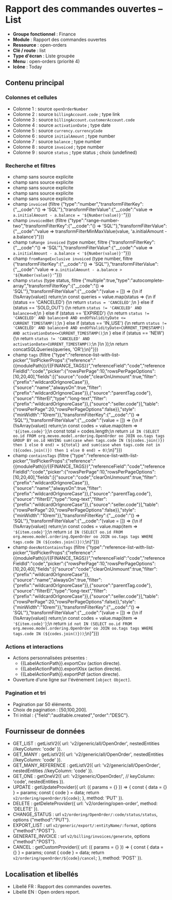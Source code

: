 # Rapport des commandes ouvertes – List

- **Groupe fonctionnel** : Finance
- **Module** : Rapport des commandes ouvertes
- **Ressource** : open-orders
- **Clé / route** : list
- **Type d'écran** : Liste groupée
- **Menu** : open-orders (priorité 4)
- **Icône** : Today

## Contenu principal
### Colonnes et cellules
- Colonne 1 : source `openOrderNumber`
- Colonne 2 : source `billingAccount.code` ; type link
- Colonne 3 : source `billingAccount.customerAccount.code`
- Colonne 4 : source `activationDate` ; type date
- Colonne 5 : source `currency.currencyCode`
- Colonne 6 : source `initialAmount` ; type number
- Colonne 7 : source `balance` ; type number
- Colonne 8 : source `invoiced` ; type number
- Colonne 9 : source `status` ; type status ; choix (undefined)

### Recherche et filtres
- champ sans source explicite
- champ sans source explicite
- champ sans source explicite
- champ sans source explicite
- champ sans source explicite
- champ `invoiced` (filtre {"type":"number","transformFilterKey":{"__code":"() => 'SQL'"},"transformFilterValue":{"__code":"value => `a.initialAmount - a.balance = '${Number(value)}'`"}})
- champ `invoicedBet` (filtre {"type":"range-number-two","transformFilterKey":{"__code":"() => 'SQL'"},"transformFilterValue":{"__code":"value => transformFilterMinMaxValue(value, 'a.initialAmount - a.balance')"}})
- champ `toRange invoiced` (type number, filtre {"transformFilterKey":{"__code":"() => 'SQL'"},"transformFilterValue":{"__code":"value => `a.initialAmount - a.balance < '${Number(value)}'`"}})
- champ `fromRangeExclusive invoiced` (type number, filtre {"transformFilterKey":{"__code":"() => 'SQL'"},"transformFilterValue":{"__code":"value => `a.initialAmount - a.balance > '${Number(value)}'`"}})
- champ `status` (type status, filtre {"multiple":true,"type":"autocomplete-array","transformFilterKey":{"__code":"() => 'SQL'"},"transformFilterValue":{"__code":"(value = []) => {\n  if (!isArray(value)) return;\n  const queries = value.map(status => {\n    if (status == 'CANCELED') {\n      return `status = 'CANCELED'`;\n    } else if (status == 'SOLD_OUT') {\n      return `status != 'CANCELED' AND balance<=0`;\n    } else if (status == 'EXPIRED') {\n      return `status != 'CANCELED' AND balance>0 AND endOfValidityDate <= CURRENT_TIMESTAMP()`;\n    } else if (status == 'IN_USE') {\n      return `status != 'CANCELED' AND balance>0 AND endOfValidityDate>CURRENT_TIMESTAMP() AND activationDate<=CURRENT_TIMESTAMP()`;\n    } else if (status == 'NEW') {\n      return `status != 'CANCELED' AND activationDate>CURRENT_TIMESTAMP()`;\n    }\n  });\n  return concatSQLQueries(queries, 'OR');\n}"}})
- champ `tags` (filtre {"type":"reference-list-with-list-picker","listPickerProps":{"reference":"{{modulePath}}/{{FINANCE_TAGS}}","referenceField":"code","referenceFieldId":"code","picker":{"rowsPerPage":10,"rowsPerPageOptions":[10,20,40],"fields":[{"source":"code","clearOnUnmount":true,"filter":{"prefix":"wildcardOrIgnoreCase"}},{"source":"name","alwaysOn":true,"filter":{"prefix":"wildcardOrIgnoreCase"}},{"source":"parentTag.code"},{"source":"filterEl","type":"long-text","filter":{"prefix":"wildcardOrIgnoreCase"}},{"source":"seller.code"}],"table":{"rowsPerPage":20,"rowsPerPageOptions":false}},"style":{"minWidth":"10rem"}},"transformFilterKey":{"__code":"() => 'SQL'"},"transformFilterValue":{"__code":"(value = []) => {\n  if (!isArray(value)) return;\n  const codes = value.map(item => `'${item.code}'`);\n  const total = codes.length;\n  return `id IN (SELECT oo.id FROM org.meveo.model.ordering.OpenOrder oo JOIN oo.tags tags GROUP BY oo.id HAVING sum(case when tags.code IN (${codes.join()}) then 1 else 0 end) = ${total} and sum(case when tags.code not in (${codes.join()}) then 1 else 0 end) = 0)`;\n}"}})
- champ `containsTags` (filtre {"type":"reference-list-with-list-picker","listPickerProps":{"reference":"{{modulePath}}/{{FINANCE_TAGS}}","referenceField":"code","referenceFieldId":"code","picker":{"rowsPerPage":10,"rowsPerPageOptions":[10,20,40],"fields":[{"source":"code","clearOnUnmount":true,"filter":{"prefix":"wildcardOrIgnoreCase"}},{"source":"name","alwaysOn":true,"filter":{"prefix":"wildcardOrIgnoreCase"}},{"source":"parentTag.code"},{"source":"filterEl","type":"long-text","filter":{"prefix":"wildcardOrIgnoreCase"}},{"source":"seller.code"}],"table":{"rowsPerPage":20,"rowsPerPageOptions":false}},"style":{"minWidth":"10rem"}},"transformFilterKey":{"__code":"() => 'SQL'"},"transformFilterValue":{"__code":"(value = []) => {\n  if (!isArray(value)) return;\n  const codes = value.map(item => `'${item.code}'`);\n  return `id IN (SELECT oo.id FROM org.meveo.model.ordering.OpenOrder oo JOIN oo.tags tags WHERE tags.code IN (${codes.join()}))`;\n}"}})
- champ `doesNotContainsTags` (filtre {"type":"reference-list-with-list-picker","listPickerProps":{"reference":"{{modulePath}}/{{FINANCE_TAGS}}","referenceField":"code","referenceFieldId":"code","picker":{"rowsPerPage":10,"rowsPerPageOptions":[10,20,40],"fields":[{"source":"code","clearOnUnmount":true,"filter":{"prefix":"wildcardOrIgnoreCase"}},{"source":"name","alwaysOn":true,"filter":{"prefix":"wildcardOrIgnoreCase"}},{"source":"parentTag.code"},{"source":"filterEl","type":"long-text","filter":{"prefix":"wildcardOrIgnoreCase"}},{"source":"seller.code"}],"table":{"rowsPerPage":20,"rowsPerPageOptions":false}},"style":{"minWidth":"10rem"}},"transformFilterKey":{"__code":"() => 'SQL'"},"transformFilterValue":{"__code":"(value = []) => {\n  if (!isArray(value)) return;\n  const codes = value.map(item => `'${item.code}'`);\n  return `id not IN (SELECT oo.id FROM org.meveo.model.ordering.OpenOrder oo JOIN oo.tags tags WHERE tags.code IN (${codes.join()}))`;\n}"}})

### Actions et interactions
- Actions personnalisées présentes :
  - {{LabelActionPath}}.exportCsv (action directe).
  - {{LabelActionPath}}.exportXlsx (action directe).
  - {{LabelActionPath}}.exportPdf (action directe).
- Ouverture d'une ligne sur l'événement `[object Object]`.

### Pagination et tri
- Pagination par 50 éléments.
- Choix de pagination : [50,100,200].
- Tri initial : {"field":"auditable.created","order":"DESC"}.

## Fournisseur de données
- GET_LIST : getListV2({
  url: 'v2/generic/all/OpenOrder',
  nestedEntities
  //keyColumn: 'code'
}).
- GET_MANY : getListV2({
  url: 'v2/generic/all/OpenOrder',
  nestedEntities
  //keyColumn: 'code'
}).
- GET_MANY_REFERENCE : getListV2({
  url: 'v2/generic/all/OpenOrder',
  nestedEntities
  //keyColumn: 'code'
}).
- GET_ONE : getOneV2({
  url: 'v2/generic/OpenOrder/',
  // keyColumn: 'code',
  nestedEntities
}).
- UPDATE : getUpdateProvider({
  url: ({
    params = {}
  }) => {
    const {
      data = {}
    } = params;
    const {
      code
    } = data;
    return `v2/ordering/openOrder/${code}`;
  },
  method: 'PUT'
}).
- DELETE : getDeleteProvider({
  url: 'v2/ordering/open-order',
  method: 'DELETE'
}).
- CHANGE_STATUS : url `v2/ordering/OpenOrder/:code/status/status`, options {"method":"PUT"}.
- EXPORT_LIST : url `v2/generic/export/:entityName/:format`, options {"method":"POST"}.
- GENERATE_INVOICE : url `v2/billing/invoices/generate`, options {"method":"POST"}.
- CANCEL : getCustomProvider({
  url: ({
    params = {}
  }) => {
    const {
      data = {}
    } = params;
    const {
      code
    } = data;
    return `v2/ordering/openOrder/${code}/cancel`;
  },
  method: 'POST'
}).

## Localisation et libellés
- Libellé FR : Rapport des commandes ouvertes.
- Libellé EN : Open orders report.
